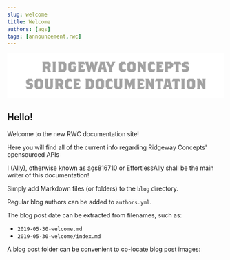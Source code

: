 ```yaml
---
slug: welcome
title: Welcome
authors: [ags]
tags: [announcement,rwc]
---
```


![RWCDLogo](./rcsdBanner.png)

<h2>Hello!</h2>

Welcome to the new RWC documentation site!

Here you will find all of the current info regarding Ridgeway Concepts' opensourced APIs

I (Ally), otherwise known as ags816710 or EffortlessAlly shall be the main writer of this documentation!

Simply add Markdown files (or folders) to the `blog` directory.

Regular blog authors can be added to `authors.yml`.

The blog post date can be extracted from filenames, such as:

- `2019-05-30-welcome.md`
- `2019-05-30-welcome/index.md`

A blog post folder can be convenient to co-locate blog post images: